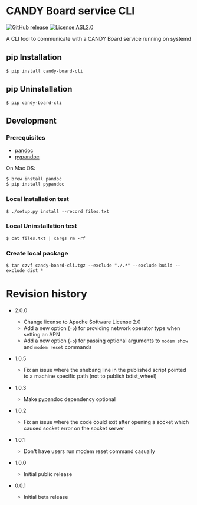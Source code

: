 # CANDY Board service CLI

[![GitHub release](https://img.shields.io/github/release/CANDY-LINE/candy-board-cli.svg)](https://github.com/CANDY-LINE/candy-board-cli/releases/latest)
[![License ASL2.0](https://img.shields.io/github/license/CANDY-LINE/candy-board-cli.svg)](https://opensource.org/licenses/Apache-2.0)

A CLI tool to communicate with a CANDY Board service running on systemd

## pip Installation

```
$ pip install candy-board-cli
```

## pip Uninstallation

```
$ pip candy-board-cli
```

## Development

### Prerequisites

 * [pandoc](http://pandoc.org)
 * [pypandoc](https://pypi.python.org/pypi/pypandoc/1.2.0)

On Mac OS:

```
$ brew install pandoc
$ pip install pypandoc
```

### Local Installation test

```
$ ./setup.py install --record files.txt
```

### Local Uninstallation test

```
$ cat files.txt | xargs rm -rf
```

### Create local package

```
$ tar czvf candy-board-cli.tgz --exclude "./.*" --exclude build --exclude dist *
```

# Revision history
* 2.0.0
    - Change license to Apache Software License 2.0
    - Add a new option (`-o`) for providing network operator type when setting an APN
    - Add a new option (`-o`) for passing optional arguments to `modem show` and `modem reset` commands

* 1.0.5
    - Fix an issue where the shebang line in the published script pointed to a machine specific path (not to publish bdist_wheel)

* 1.0.3
    - Make pypandoc dependency optional

* 1.0.2
    - Fix an issue where the code could exit after opening a socket which caused socket error on the socket server

* 1.0.1
    - Don't have users run modem reset command casually

* 1.0.0
    - Initial public release

* 0.0.1
    - Initial beta release
